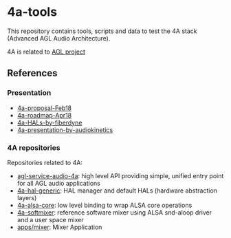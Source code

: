 # 4a-tools

This repository contains tools, scripts and data to test the 4A stack (Advanced AGL Audio Architecture).

4A is related to [AGL project](https://www.automotivelinux.org/)

## References

### Presentation

* [4a-proposal-Feb18]
* [4a-roadmap-Apr18]
* [4a-HALs-by-fiberdyne]
* [4a-presentation-by-audiokinetics]

### 4A repositories

Repositories related to 4A:

* [agl-service-audio-4a]: high level API providing simple, unified entry point for all AGL audio applications
* [4a-hal-generic]: HAL manager and default HALs (hardware abstraction layers)
* [4a-alsa-core]: low level binding to wrap ALSA core operations
* [4a-softmixer]: reference software mixer using ALSA snd-aloop driver and a user space mixer
* [apps/mixer]: Mixer Application

[4a-alsa-core]:https://git.automotivelinux.org/src/4a-alsa-core/
[4a-hal-generic]:https://github.com/iotbzh/4a-hal-generic
[4a-softmixer]:https://github.com/iotbzh/4a-softmixer
[agl-service-audio-4a]:https://git.automotivelinux.org/apps/agl-service-audio-4a/
[apps/mixer]:https://git.automotivelinux.org/apps/mixer/

[4a-proposal-Feb18]:https://iot.bzh/en/publications/32-2018/67-agl-audio-advanced-architecture
[4a-roadmap-Apr18]:https://iot.bzh/en/publications/32-2018/73-iotbzh-agl-4a-audio-roadmap-apr-18
[4a-HALs-by-fiberdyne]:https://wiki.automotivelinux.org/_media/agl-distro/201804_aglf2f_fddsp-4a-audio-hal.pptx
[4a-presentation-by-audiokinetics]:https://schd.ws/hosted_files/aglammeu17/aa/HighLevelAudio_DresdenAMM_Final_0.pdf
	
